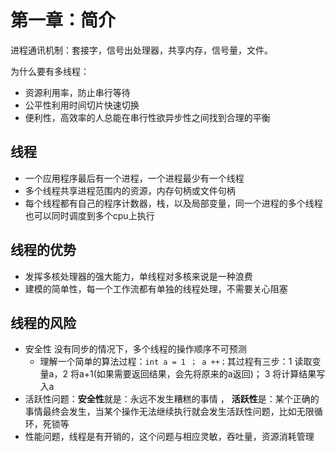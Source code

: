 # 第一章：简介

进程通讯机制：套接字，信号出处理器，共享内存，信号量，文件。

为什么要有多线程：
- 资源利用率，防止串行等待
- 公平性利用时间切片快速切换
- 便利性，高效率的人总能在串行性欲异步性之间找到合理的平衡

## 线程

- 一个应用程序最后有一个进程，一个进程最少有一个线程
- 多个线程共享进程范围内的资源，内存句柄或文件句柄
- 每个线程都有自己的程序计数器，栈，以及局部变量，同一个进程的多个线程也可以同时调度到多个cpu上执行

## 线程的优势

- 发挥多核处理器的强大能力，单线程对多核来说是一种浪费
- 建模的简单性，每一个工作流都有单独的线程处理，不需要关心阻塞

## 线程的风险

- 安全性 没有同步的情况下，多个线程的操作顺序不可预测
    - 理解一个简单的算法过程：`int a = 1 ； a ++；`其过程有三步：1 读取变量a，2 将a+1(如果需要返回结果，会先将原来的a返回)； 3 将计算结果写入a
- 活跃性问题：**安全性**就是：永远不发生糟糕的事情 ， **活跃性**是：某个正确的事情最终会发生，当某个操作无法继续执行就会发生活跃性问题，比如无限循环，死锁等
- 性能问题，线程是有开销的，这个问题与相应灵敏，吞吐量，资源消耗管理
